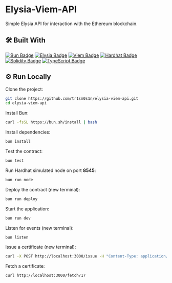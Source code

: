 # Elysia-Viem-API

Simple Elysia API for interaction with the Ethereum blockchain.

## 🛠 Built With

[![Bun Badge](https://img.shields.io/badge/Bun-000?logo=bun&logoColor=fff&style=for-the-badge)](https://bun.sh/)
[![Elysia Badge](https://img.shields.io/badge/ElysiaJS-000?logo=bun&logoColor=fff&style=for-the-badge)](https://elysiajs.com/)
[![Viem Badge](https://img.shields.io/badge/Viem-3C3C3D?logo=ethereum&logoColor=fff&style=for-the-badge)](https://viem.sh/)
[![Hardhat Badge](https://img.shields.io/badge/Hardhat-3C3C3D?logo=ethereum&logoColor=fff&style=for-the-badge)](https://hardhat.org/)
[![Solidity Badge](https://img.shields.io/badge/Solidity-363636?logo=solidity&logoColor=fff&style=for-the-badge)](https://soliditylang.org/)
[![TypeScript Badge](https://img.shields.io/badge/TypeScript-3178C6?logo=typescript&logoColor=fff&style=for-the-badge)](https://www.typescriptlang.org/)

## ⚙️ Run Locally

Clone the project:

```bash
git clone https://github.com/tr1sm0s1n/elysia-viem-api.git
cd elysia-viem-api
```

Install Bun:

```bash
curl -fsSL https://bun.sh/install | bash
```

Install dependencies:

```bash
bun install
```

Test the contract:

```bash
bun test
```

Run Hardhat simulated node on port **8545**:

```bash
bun run node
```

Deploy the contract (new terminal):

```bash
bun run deploy
```

Start the application:

```bash
bun run dev
```

Listen for events (new terminal):

```bash
bun listen
```

Issue a certificate (new terminal):

```bash
curl -X POST http://localhost:3000/issue -H "Content-Type: application/json" -d '{"id": 14, "name": "Deren", "course": "MBCC", "grade": "S", "date": "30-05-25"}'
```

Fetch a certificate:

```bash
curl http://localhost:3000/fetch/17
```
